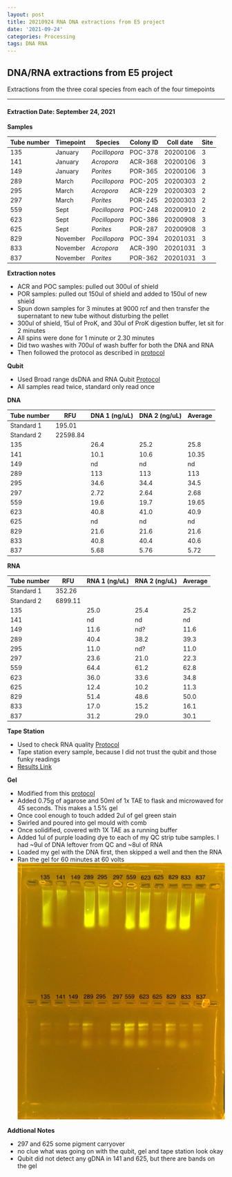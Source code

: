 ```yaml
---
layout: post
title: 20210924 RNA DNA extractions from E5 project
date: '2021-09-24'
categories: Processing
tags: DNA RNA
---
```


## DNA/RNA extractions from E5 project

Extractions from the three coral species from each of the four timepoints

---

#### Extraction Date: September 24, 2021 
**Samples**

| Tube number 	| Timepoint	   	| Species	    | Colony ID 	| Coll date		| Site       	|
|-------------	|------------	|-------------	|-------------	|-------------	|-------------	|
| 135		 	| January	 	| *Pocillopora*	| POC-378      	| 20200106   	| 3				|
| 141			| January	 	| *Acropora*	| ACR-368	    | 20200106		| 3				|
| 149		 	| January	  	| *Porites*		| POR-365    	| 20200106  	| 3				|
| 289		 	| March		 	| *Pocillopora*	| POC-205     	| 20200303   	| 2				|
| 295			| March 		| *Acropora*	| ACR-229	    | 20200303		| 2				|
| 297		 	| March	  		| *Porites*		| POR-245    	| 20200303  	| 2				|
| 559		 	| Sept		 	| *Pocillopora*	| POC-248      	| 20200910   	| 2				|
| 623			| Sept	 		| *Pocillopora*	| POC-386	    | 20200908		| 3				|
| 625		 	| Sept		  	| *Porites*		| POR-287     	| 20200908  	| 3				|
| 829		 	| November	 	| *Pocillopora*	| POC-394   	| 20201031   	| 3				|
| 833			| November	 	| *Acropora*	| ACR-390	    | 20201031		| 3				|
| 837		 	| November	  	| *Porites*		| POR-362    	| 20201031  	| 3				|

**Extraction notes**
 - ACR and POC samples: pulled out 300ul of shield
 - POR samples: pulled out 150ul of shield and added to 150ul of new shield 
 - Spun down samples for 3 minutes at 9000 rcf and then transfer the supernatant to new tube without disturbing the pellet
 - 300ul of shield, 15ul of ProK, and 30ul of ProK digestion buffer, let sit for 2 minutes
 - All spins were done for 1 minute or 2.30 minutes
 - Did two washes with 700ul of wash buffer for both the DNA and RNA
 - Then followed the protocol as described in [protocol](https://github.com/emmastrand/EmmaStrand_Notebook/blob/master/_posts/2019-05-31-Zymo-Duet-RNA-DNA-Extraction-Protocol.md)


**Qubit**
 - Used Broad range dsDNA and RNA Qubit [Protocol](https://meschedl.github.io/MESPutnam_Open_Lab_Notebook/Qubit-Protocol/)
 - All samples read twice, standard only read once
 
**DNA**

| Tube number 	| RFU		   	| DNA 1 (ng/uL) | DNA 2 (ng/uL) | Average     	|
|-------------	|------------	|-------------	|-------------	|-------------	|
| Standard 1  	| 195.01	 	| 		      	| 		      	|	         	|
| Standard 2 	| 22598.84	 	| 		    	| 		    	| 	        	|
| 135		 	|		     	| 26.4	     	| 25.2	     	| 25.8        	|
| 141		 	| 			   	| 10.1      	| 10.6        	| 10.35         |
| 149		  	|		     	| nd 	      	| nd        	| nd        	|
| 289		 	| 			   	| 113        	| 113        	| 113        	|
| 295		  	|		     	| 34.6      	| 34.4         	| 34.5        	|
| 297		 	| 			   	| 2.72       	| 2.64      	| 2.68       	|
| 559		  	|		     	| 19.6       	| 19.7        	| 19.65        	|
| 623		 	| 			   	| 40.8        	| 41.0         	| 40.9       	|
| 625		  	|		     	| nd  	     	| nd         	| nd        	|
| 829		 	| 			   	| 21.6        	| 21.6         	| 21.6        	|
| 833		  	|		     	| 40.8        	| 40.4        	| 40.6        	|
| 837		 	| 			   	| 5.68        	| 5.76         	| 5.72        	|


**RNA**


| Tube number 	| RFU		   	| RNA 1 (ng/uL) | RNA 2 (ng/uL) | Average     	|
|-------------	|------------	|-------------	|-------------	|-------------	|
| Standard 1  	| 352.26	 	| 		      	| 		      	|	         	|
| Standard 2 	| 6899.11	 	| 		    	| 		    	| 	        	|
| 135		 	|		     	| 25.0	     	| 25.4	     	| 25.2        	|
| 141		 	| 			   	| nd	      	| nd        	| nd         	|
| 149		  	|		     	| 11.6 	      	| nd?        	| 11.6        	|
| 289		 	| 			   	| 40.4        	| 38.2        	| 39.3        	|
| 295		  	|		     	| 11.0       	| nd?         	| 11.0        	|
| 297		 	| 			   	| 23.6       	| 21.0      	| 22.3       	|
| 559		  	|		     	| 64.4       	| 61.2        	| 62.8        	|
| 623		 	| 			   	| 36.0        	| 33.6         	| 34.8        	|
| 625		  	|		     	| 12.4       	| 10.2         	| 11.3        	|
| 829		 	| 			   	| 51.4        	| 48.6         	| 50.0        	|
| 833		  	|		     	| 17.0        	| 15.2        	| 16.1        	|
| 837		 	| 			   	| 31.2        	| 29.0         	| 30.1        	|


**Tape Station**
 - Used to check RNA quality [Protocol](https://meschedl.github.io/MESPutnam_Open_Lab_Notebook/RNA-TapeStation-Protocol/)
 - Tape station every sample, because I did not trust the qubit and those funky readings
 - [Results Link](https://github.com/Kterpis/Putnam_Lab_Notebook/blob/36ffd6d6d8795d69b528caa6644a7871bff3272b/images/tape_station/2021-09-24%20-%2013.45.33.pdf)

**Gel**
 - Modified from this [protocol](https://meschedl.github.io/MESPutnam_Open_Lab_Notebook/Gel-Protocol/)
 - Added 0.75g of agarose and 50ml of 1x TAE to flask and microwaved for 45 seconds. This makes a 1.5% gel
 - Once cool enough to touch added 2ul of gel green stain
 - Swirled and poured into gel mould with comb
 - Once solidified, covered with 1X TAE as a running buffer
 - Added 1ul of purple loading dye to each of my QC strip tube samples. I had ~9ul of DNA leftover from QC and ~8ul of RNA
 - Loaded my gel with the DNA first, then skipped a well and then the RNA
 - Ran the gel for 60 minutes at 60 volts
 ![20210924_gel.jpg](https://github.com/Kterpis/Putnam_Lab_Notebook/blob/master/images/gels/20210924_gel.jpg?raw=true)
 
 **Addtional Notes**
  - 297 and 625 some pigment carryover
  - no clue what was going on with the qubit, gel and tape station look okay
  - Qubit did not detect any gDNA in 141 and 625, but there are bands on the gel 
